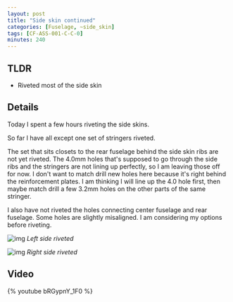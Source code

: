 ```yaml
---
layout: post
title: "Side skin continued"
categories: [Fuselage, ~side_skin]
tags: [CF-ASS-001-C-C-0]
minutes: 240
---
```


## TLDR

- Riveted most of the side skin

## Details

Today I spent a few hours riveting the side skins.

So far I have all except one set of stringers riveted.

The set that sits closets to the rear fuselage behind the side skin ribs are not yet riveted. The 4.0mm holes that's supposed to go through the side ribs and the stringers are not lining up perfectly, so I am leaving those off for now. I don't want to match drill new holes here because it's right behind the reinforcement plates. I am thinking I will line up the 4.0 hole first, then maybe match drill a few 3.2mm holes on the other parts of the same stringer.

I also have not riveted the holes connecting center fuselage and rear fuselage. Some holes are slightly misaligned. I am considering my options before riveting.

![img](https://lh3.googleusercontent.com/pw/AP1GczPa8K6e5B6rCnQY5DaYjAGMX3rR-x3PnAotxS_bnowRt6Bui0ql96JYnMfaXHHGclL17b6Sd7X9uT8ylGNY-etUSZZM-L8NuPa_1JaeonJLXitnE9-A6BB68kFVXZSpIOzxAHgLxQ6MQqo0wkQqQfNAuw=w3836-h2888-s-no-gm?authuser=3)
_Left side riveted_

![img](https://lh3.googleusercontent.com/pw/AP1GczODijy4PwyOidhj_FNSfl9Crp_NayiFTHEzESI9V3vPRHynUmKz3zlzzlJm2ahnRRHnIuQi8TNQQd2_Cw5USQQU88gsAqFaavW0NhTPg-_DDllygY0LOxjkPeHDf1kpGnMwQKoc2RYHNMN6DSa6VxQXMw=w3836-h2888-s-no-gm?authuser=3)
_Right side riveted_

## Video

{% youtube bRGypnY_1F0 %}
